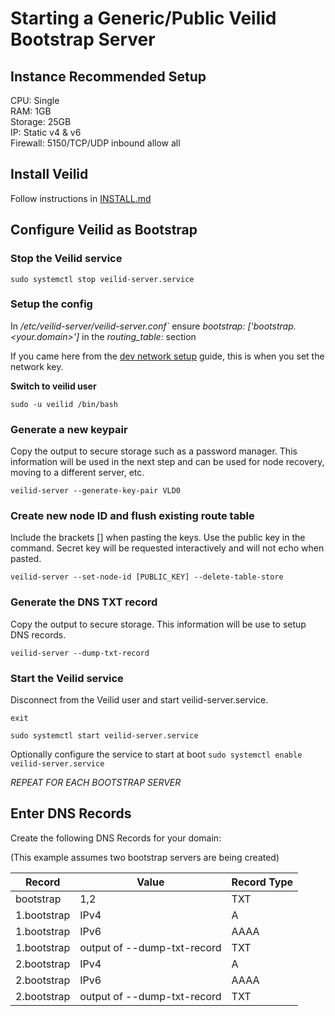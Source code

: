 # Starting a Generic/Public Veilid Bootstrap Server

## Instance Recommended Setup

CPU: Single<br>
RAM: 1GB<br>
Storage: 25GB<br>
IP: Static v4 & v6<br>
Firewall: 5150/TCP/UDP inbound allow all<br>

## Install Veilid

Follow instructions in [INSTALL.md](./INSTALL.md)

## Configure Veilid as Bootstrap

### Stop the Veilid service

```shell
sudo systemctl stop veilid-server.service
```

### Setup the config

In _/etc/veilid-server/veilid-server.conf`_ ensure _bootstrap: ['bootstrap.<your.domain>']_ in the _routing_table:_ section

If you came here from the [dev network setup](./dev-setup/dev-network-setup.md) guide, this is when you set the network key.

**Switch to veilid user**

```shell
sudo -u veilid /bin/bash
```

### Generate a new keypair

Copy the output to secure storage such as a password manager. This information will be used in the next step and can be used for node recovery, moving to a different server, etc.

```shell
veilid-server --generate-key-pair VLD0
```

### Create new node ID and flush existing route table

Include the brackets [] when pasting the keys. Use the public key in the command. Secret key will be requested interactively and will not echo when pasted.

```shell
veilid-server --set-node-id [PUBLIC_KEY] --delete-table-store
```

### Generate the DNS TXT record

Copy the output to secure storage. This information will be use to setup DNS records.

```shell
veilid-server --dump-txt-record
```

### Start the Veilid service

Disconnect from the Veilid user and start veilid-server.service.

```shell
exit
```

```shell
sudo systemctl start veilid-server.service
```

Optionally configure the service to start at boot `sudo systemctl enable veilid-server.service`

_REPEAT FOR EACH BOOTSTRAP SERVER_

## Enter DNS Records

Create the following DNS Records for your domain:

(This example assumes two bootstrap servers are being created)

| Record    | Value                       | Record Type |
|-----------|-----------------------------|-------------|
|bootstrap  | 1,2                         | TXT         |
|1.bootstrap| IPv4                        | A           |
|1.bootstrap| IPv6                        | AAAA        |
|1.bootstrap| output of --dump-txt-record | TXT         |
|2.bootstrap| IPv4                        | A           |
|2.bootstrap| IPv6                        | AAAA        |
|2.bootstrap| output of --dump-txt-record | TXT         |
